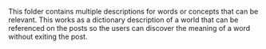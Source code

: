 This folder contains multiple descriptions for words or concepts that can be relevant. This works as a dictionary description of a world that can be referenced on the posts so the users can discover the meaning of a word without exiting the post.
